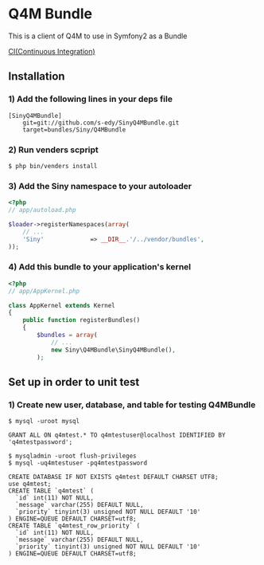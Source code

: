 Q4M Bundle
==========

This is a client of Q4M to use in Symfony2 as a Bundle

[CI(Continuous Integration)](http://jenkins.siny.jp:8080/job/SinyQ4MBundle/)

Installation
-------------

### 1) Add the following lines in your deps file

```
[SinyQ4MBundle]
    git=git://github.com/s-edy/SinyQ4MBundle.git
    target=bundles/Siny/Q4MBundle
```

### 2) Run venders scpript

```
$ php bin/venders install
```

### 3) Add the Siny namespace to your autoloader

```php
<?php
// app/autoload.php

$loader->registerNamespaces(array(
	// ...
	'Siny'             => __DIR__.'/../vendor/bundles',
));
```

### 4) Add this bundle to your application's kernel

```php
<?php
// app/AppKernel.php

class AppKernel extends Kernel
{
    public function registerBundles()
    {
        $bundles = array(
        	// ...
            new Siny\Q4MBundle\SinyQ4MBundle(),
        );
```

Set up in order to unit test
----------------------------

### 1) Create new user, database, and table for testing Q4MBundle

```shell
$ mysql -uroot mysql
```

```mysql
GRANT ALL ON q4mtest.* TO q4mtestuser@localhost IDENTIFIED BY 'q4mtestpassword';
```

```shell
$ mysqladmin -uroot flush-privileges
$ mysql -uq4mtestuser -pq4mtestpassword
```

```mysql
CREATE DATABASE IF NOT EXISTS q4mtest DEFAULT CHARSET UTF8;
use q4mtest;
CREATE TABLE `q4mtest` (
  `id` int(11) NOT NULL,
  `message` varchar(255) DEFAULT NULL,
  `priority` tinyint(3) unsigned NOT NULL DEFAULT '10'
) ENGINE=QUEUE DEFAULT CHARSET=utf8;
CREATE TABLE `q4mtest_row_priority` (
  `id` int(11) NOT NULL,
  `message` varchar(255) DEFAULT NULL,
  `priority` tinyint(3) unsigned NOT NULL DEFAULT '10'
) ENGINE=QUEUE DEFAULT CHARSET=utf8;
```
